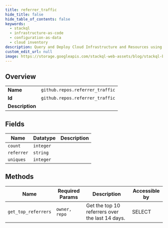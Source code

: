 ```yaml
---
title: referrer_traffic
hide_title: false
hide_table_of_contents: false
keywords:
  - stackql
  - infrastructure-as-code
  - configuration-as-data
  - cloud inventory
description: Query and Deploy Cloud Infrastructure and Resources using SQL
custom_edit_url: null
image: https://storage.googleapis.com/stackql-web-assets/blog/stackql-blog-post-featured-image.png
---
```

  
    

## Overview
<table><tbody>
<tr><td><b>Name</b></td><td><code>github.repos.referrer_traffic</code></td></tr>
<tr><td><b>Id</b></td><td><code>github.repos.referrer_traffic</code></td></tr>
<tr><td><b>Description</b></td><td></td></tr>
</tbody></table>

## Fields
| Name | Datatype | Description |
| ---- | -------- | ----------- |
| `count` | `integer` |  |
| `referrer` | `string` |  |
| `uniques` | `integer` |  |
## Methods
| Name | Required Params | Description | Accessible by |
| ---- | --------------- | ----------- | ------------- |
| `get_top_referrers` | `owner, repo` | Get the top 10 referrers over the last 14 days. | SELECT |
